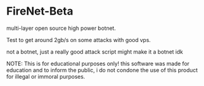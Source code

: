 # FireNet-Beta
multi-layer open source high power botnet.

Test to get around 2gb/s on some attacks with good vps.

not a botnet, just a really good attack script
might make it a botnet idk


NOTE: This is for educational purposes only! this software was made for education and to inform the public, i do not condone the use of this product for illegal or immoral purposes.
